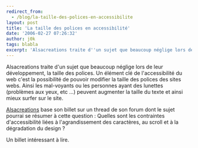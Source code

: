 ```yaml
---
redirect_from:
  - /blog/la-taille-des-polices-en-accessibilite
layout: post
title: 'La taille des polices en accessibilité'
date: '2006-02-27 07:26:32'
author: j0k
tags: blabla
excerpt: 'Alsacreations traite d''un sujet que beaucoup néglige lors de leur développement, la taille des polices.   Un élément clé de l''accessibilité du web c''est la possibilité de pouvoir modifier la taille des polices des sites webs. Ainsi les mal-voyants ou les personnes ayant des lunettes (problèmes aux yeux, etc ...) peuvent augmenter la taille du texte et ainsi mieux surfer      ...'
---
```


Alsacreations traite d'un sujet que beaucoup néglige lors de leur développement, la taille des polices.   Un élément clé de l'accessibilité du web c'est la possibilité de pouvoir modifier la taille des polices des sites webs. Ainsi les mal-voyants ou les personnes ayant des lunettes (problèmes aux yeux, etc ...) peuvent augmenter la taille du texte et ainsi mieux surfer sur le site.

[Alsacreations](http://blog.alsacreations.com/2006/02/24/225-agrandissement-de-la-taille-des-polices) base son billet sur un thread de son forum dont le sujet pourrai se résumer à cette question : Quelles sont les contraintes d'accessibilité liées à l'agrandissement des caractères, au scroll et à la dégradation du design ?

Un billet intéressant à lire.
